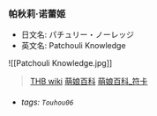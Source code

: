 ### 帕秋莉·诺蕾姬
- 日文名: パチュリー・ノーレッジ
- 英文名: Patchouli Knowledge

![[Patchouli Knowledge.jpg]]

> [THB wiki](https://thwiki.cc) [萌娘百科](https://zh.moegirl.org/帕秋莉·诺蕾姬) [萌娘百科_符卡](https://zh.moegirl.org.cn/帕秋莉·诺蕾姬/符卡信息)
- ###### tags: `Touhou06`
